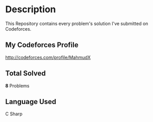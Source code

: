 # Description

This Repository contains every problem's solution I've submitted on Codeforces.

## My Codeforces Profile

<http://codeforces.com/profile/MahmudX>

## Total Solved

**8** Problems

## Language Used

C Sharp
